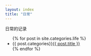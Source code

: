 ```yaml
---
layout: index 
title: "日常"
---
```


日常的记录
    <ul>
      {% for post in site.categories.life %}
        <li>
          <span class="label label-info">{{ post.categories}}</span><a href="{{ post.url }}">{{ post.title }}</a>
        </li>
      {% endfor %}
    </ul>